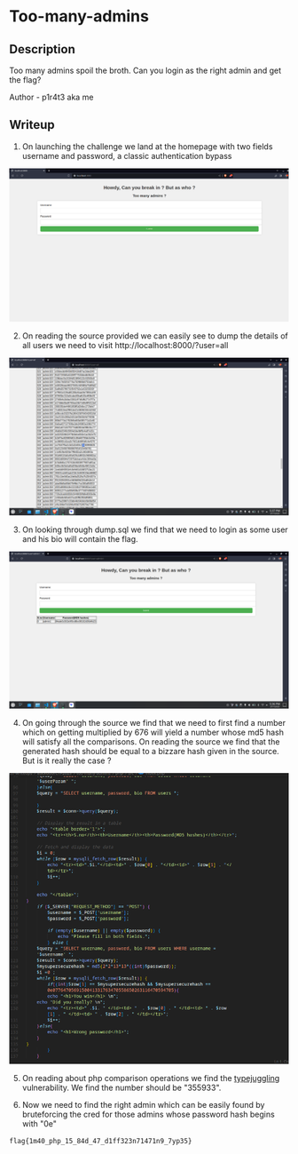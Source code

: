 # Too-many-admins

## Description 

Too many admins spoil the broth. Can you login as the right admin and get the flag?

Author - p1r4t3 aka me 

## Writeup
1. On launching the challenge we land at the homepage with two fields username and password, a classic authentication bypass

![home](./assets/Screenshot_20231221_173551.png)

2. On reading the source provided we can easily see to dump the details of all users we need to visit http://localhost:8000/?user=all

![dump](./assets/Screenshot_20231221_173729.png)

3. On looking through dump.sql we find that we need to login as some user and his bio will contain the flag.

![single](./assets/Screenshot_20231221_173647.png)

4. On going through the source we find that we need to first find a number which on getting multiplied by 676 will yield a number whose md5 hash will satisfy all the comparisons. On reading the source we find that the generated hash should be equal to a bizzare hash given in the source. But is it really the case ?

![hash](./assets/Screenshot_20231221_174409.png)

5. On reading about php comparison operations we find the <a href="https://github.com/swisskyrepo/PayloadsAllTheThings/blob/master/Type%20Juggling/README.md">typejuggling</a> vulnerability. We find the number should be "355933".

6. Now we need to find the right admin which can be easily found by bruteforcing the cred for those admins whose password hash begins with "0e"

```bash
flag{1m40_php_15_84d_47_d1ff323n71471n9_7yp35}
```